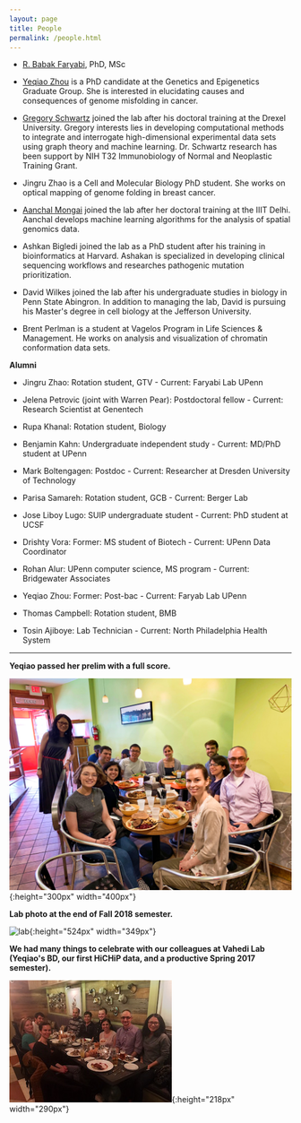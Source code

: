 ```yaml
---
layout: page
title: People
permalink: /people.html
---
```


* [R. Babak Faryabi](PBabak.html), PhD, MSc

* [Yeqiao Zhou](https://twitter.com/YeqiaoZhou) is a PhD candidate at the Genetics and Epigenetics Graduate Group. She is interested in elucidating causes and consequences of genome misfolding in cancer. 

* [Gregory Schwartz](https://github.com/GregorySchwartz) joined the lab after his doctoral training at the Drexel University. Gregory interests lies in developing computational methods to integrate and interrogate high-dimensional experimental data sets using graph theory and machine learning. Dr. Schwartz research has been support by NIH T32 Immunobiology of Normal and Neoplastic Training Grant. 

* Jingru Zhao is a Cell and Molecular Biology PhD student. She works on optical mapping of genome folding in breast cancer. 

* [Aanchal Mongai](https://sites.google.com/iiitd.ac.in/aanchalmongia) joined the lab after her doctoral training at the IIIT Delhi. Aanchal develops machine learning algorithms for the analysis of spatial genomics data.

* Ashkan Bigledi joined the lab as a PhD student after his training in bioinformatics at Harvard. Ashakan is specialized in developing clinical sequencing workflows and researches pathogenic mutation prioritization.

* David Wilkes joined the lab after his undergraduate studies in biology in Penn State Abingron. In addition to managing the lab, David is pursuing his Master's degree in cell biology at the Jefferson University.

* Brent Perlman is a student at Vagelos Program in Life Sciences & Management. He works on analysis and visualization of chromatin conformation data sets.


**Alumni**

* Jingru Zhao: Rotation student, GTV - Current: Faryabi Lab UPenn

* Jelena Petrovic (joint with Warren Pear): Postdoctoral fellow - Current: Research Scientist at Genentech 

* Rupa Khanal: Rotation student, Biology 

* Benjamin Kahn: Undergraduate independent study - Current: MD/PhD student at UPenn

* Mark Boltengagen: Postdoc - Current: Researcher at Dresden University of Technology

* Parisa Samareh: Rotation student, GCB - Current: Berger Lab

* Jose Liboy Lugo: SUIP undergraduate student - Current: PhD student at UCSF

* Drishty Vora: Former: MS student of Biotech - Current: UPenn Data Coordinator

* Rohan Alur: UPenn computer science, MS program - Current: Bridgewater Associates

* Yeqiao Zhou: Former: Post-bac - Current: Faryab Lab UPenn

* Thomas Campbell: Rotation student, BMB 

* Tosin Ajiboye: Lab Technician - Current: North Philadelphia Health System


----


**Yeqiao passed her prelim with a full score.**

![lab](assets/yeqiao_pre.JPG){:height="300px" width="400px"} 

**Lab photo at the end of Fall 2018 semester.**

![lab](assets/DSC03507.JPG){:height="524px" width="349px"} 

**We had many things to celebrate with our colleagues at Vahedi Lab (Yeqiao's BD, our first HiCHiP data, and a productive Spring 2017 semester).**

![lab](assets/dinner.jpg){:height="218px" width="290px"} 
